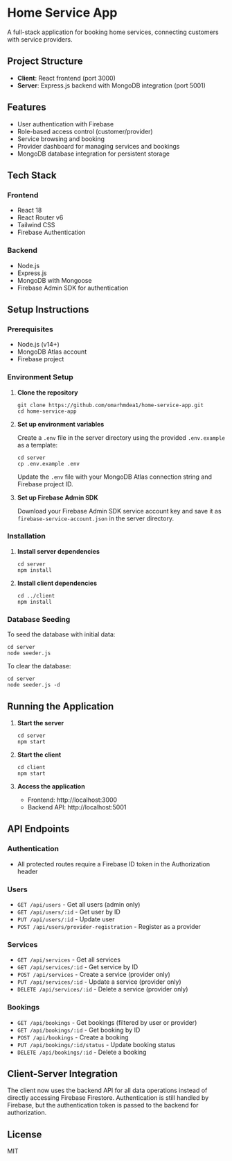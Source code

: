 # Home Service App

A full-stack application for booking home services, connecting customers with service providers.

## Project Structure

- **Client**: React frontend (port 3000)
- **Server**: Express.js backend with MongoDB integration (port 5001)

## Features

- User authentication with Firebase
- Role-based access control (customer/provider)
- Service browsing and booking
- Provider dashboard for managing services and bookings
- MongoDB database integration for persistent storage

## Tech Stack

### Frontend
- React 18
- React Router v6
- Tailwind CSS
- Firebase Authentication

### Backend
- Node.js
- Express.js
- MongoDB with Mongoose
- Firebase Admin SDK for authentication

## Setup Instructions

### Prerequisites
- Node.js (v14+)
- MongoDB Atlas account
- Firebase project

### Environment Setup

1. **Clone the repository**
   ```
   git clone https://github.com/omarhmdea1/home-service-app.git
   cd home-service-app
   ```

2. **Set up environment variables**

   Create a `.env` file in the server directory using the provided `.env.example` as a template:
   ```
   cd server
   cp .env.example .env
   ```

   Update the `.env` file with your MongoDB Atlas connection string and Firebase project ID.

3. **Set up Firebase Admin SDK**

   Download your Firebase Admin SDK service account key and save it as `firebase-service-account.json` in the server directory.

### Installation

1. **Install server dependencies**
   ```
   cd server
   npm install
   ```

2. **Install client dependencies**
   ```
   cd ../client
   npm install
   ```

### Database Seeding

To seed the database with initial data:

```
cd server
node seeder.js
```

To clear the database:

```
cd server
node seeder.js -d
```

## Running the Application

1. **Start the server**
   ```
   cd server
   npm start
   ```

2. **Start the client**
   ```
   cd client
   npm start
   ```

3. **Access the application**
   - Frontend: http://localhost:3000
   - Backend API: http://localhost:5001

## API Endpoints

### Authentication
- All protected routes require a Firebase ID token in the Authorization header

### Users
- `GET /api/users` - Get all users (admin only)
- `GET /api/users/:id` - Get user by ID
- `PUT /api/users/:id` - Update user
- `POST /api/users/provider-registration` - Register as a provider

### Services
- `GET /api/services` - Get all services
- `GET /api/services/:id` - Get service by ID
- `POST /api/services` - Create a service (provider only)
- `PUT /api/services/:id` - Update a service (provider only)
- `DELETE /api/services/:id` - Delete a service (provider only)

### Bookings
- `GET /api/bookings` - Get bookings (filtered by user or provider)
- `GET /api/bookings/:id` - Get booking by ID
- `POST /api/bookings` - Create a booking
- `PUT /api/bookings/:id/status` - Update booking status
- `DELETE /api/bookings/:id` - Delete a booking

## Client-Server Integration

The client now uses the backend API for all data operations instead of directly accessing Firebase Firestore. Authentication is still handled by Firebase, but the authentication token is passed to the backend for authorization.

## License

MIT
